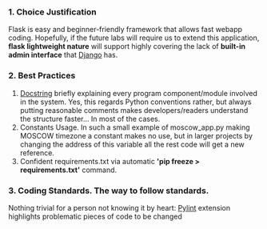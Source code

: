 ### 1. Choice Justification
Flask is easy and beginner-friendly framework that allows fast webapp coding. Hopefully, if the future labs will require us to extend this application, __flask lightweight nature__ will support highly covering the lack of __built-in admin interface__ that [Django](https://en.wikipedia.org/wiki/Django_(web_framework)) has.

### 2. Best Practices
1. [Docstring](https://peps.python.org/pep-0257/) briefly explaining every program component/module involved in the system. Yes, this regards Python conventions rather, but always putting reasonable comments makes developers/readers understand the structure faster... In most of the cases.
2. Constants Usage. In such a small example of moscow_app.py making MOSCOW timezone a constant makes no use, but in larger projects by changing the address of this variable all the rest code will get a new reference.
3. Confident requirements.txt via automatic __'pip freeze > requirements.txt'__ command.

### 3. Coding Standards. The way to follow standards.
Nothing trivial for a person not knowing it by heart: [Pylint](https://marketplace.visualstudio.com/items?itemName=ms-python.pylint) extension highlights problematic pieces of code to be changed